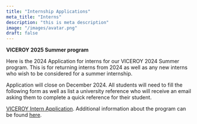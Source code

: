```yaml
---
title: "Internship Applications"
meta_title: "Interns"
description: "this is meta description"
image: "/images/avatar.png"
draft: false
---
```


**VICEROY 2025 Summer program**

Here is the 2024 Application for interns for our VICEROY 2024 Summer program. This is for returning interns from 2024 as well as any new interns who wish to be considered for a summer internship.

Application will close on December 2024. All students will need to fill the following form as well as list a university reference who will receive an email asking them to complete a quick reference for their student.

[VICEROY Intern Application](https://app.smartsheet.com/b/form/f1eb974f36004faba76c3de6268493ea). Additional information about the program can be found [here](https://www.viceroyscholars.org/).
